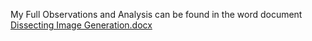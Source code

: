 
My Full Observations and Analysis can be found in the word document 
[Dissecting Image Generation.docx](https://github.com/user-attachments/files/17377649/Dissecting.Image.Generation.docx)
